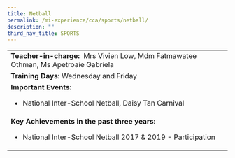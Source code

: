 ```yaml
---
title: Netball
permalink: /mi-experience/cca/sports/netball/
description: ""
third_nav_title: SPORTS
---
```

<table border="0" cellspacing="0" cellpadding="0">
<tbody>
<tr>
<td width="616"><strong>Teacher-in-charge:</strong>&nbsp; Mrs Vivien Low, Mdm Fatmawatee Othman, Ms Apetroaie Gabriela</td>
</tr>
<tr>
<td width="616"><strong>Training Days:</strong>&nbsp;Wednesday and Friday</td>
</tr>
<tr>
<td width="616"><strong>Important Events:</strong><br>
<ul>
<li>National Inter-School Netball, Daisy Tan Carnival</li>
</ul>
</td>
</tr>
<tr>
<td width="616"><strong>Key Achievements in the past three years:</strong><br>
<ul>
<li>National Inter-School Netball 2017 &amp; 2019 - Participation</li>
</ul>
</td>
</tr>
</tbody>
</table>